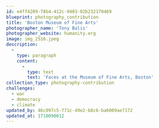 ```yaml
---
id: e4ff4209-78b4-412c-9403-02b232170469
blueprint: photography_contribution
title: 'Boston Museum of Fine Arts'
photographer_name: 'Tony Balis'
photographer_website: humanity.org
image: img_2516.jpeg
description:
  -
    type: paragraph
    content:
      -
        type: text
        text: 'Faces at the Museum of Fine Arts, Boston'
collection_type: photography-contribution
challenges:
  - war
  - democracy
  - climate
updated_by: 46c097c5-771c-49e2-b8c6-ba6009ae7172
updated_at: 1710090012
---
```

